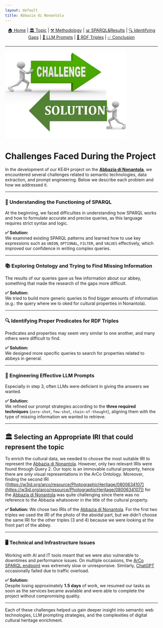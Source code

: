```yaml
---
layout: default
title: Abbazia di Nonantola
---
```


<div style="text-align: center; margin-bottom: 20px;">
  <a href="index.html">🏠 Home</a> |
  <a href="topic.html">🏛️ Topic</a> |
  <a href="methodology.html">⚒️ Methodology</a> |
  <a href="sparql.html">📊 SPARQL&Results</a> |
  <a href="gaps.html">🔍 Identifying Gaps</a> |
  <a href="prompts.html">💬 LLM Prompts</a> |
  <a href="rdf.html">🔗 RDF Triples</a> |
  <a href="conclusion.html">✅ Conclusion</a>
</div>

---

<img src="assets/images/challenges_solutions.png" alt="Challenges" width="400">

# Challenges Faced During the Project

In the development of our KE4H project on the **[Abbazia di Nonantola](https://w3id.org/arco/resource/HistoricOrArtisticProperty/0100210793)**, we encountered several challenges related to semantic technologies, data extraction, and prompt engineering. Below we describe each problem and how we addressed it.

---

### 🧩 Understanding the Functioning of SPARQL

At the beginning, we faced difficulties in understanding how SPARQL works and how to formulate accurate and precise queries, as this language requires strict syntax and logic.

**✅ Solution:**  
We examined existing SPARQL patterns and learned how to use key expressions such as `UNION`, `OPTIONAL`, `FILTER`, and `VALUES` effectively, which improved our confidence in writing complex queries.

---

### 📚 Exploring Ontology and Trying to Find Missing Information

The results of our queries gave us few information about our abbey, something that made the research of the gaps more difficult.

**✅ Solution:**  
We tried to build more generic queries to find bigger amounts of information (e.g.: the query where we lo oked for cultural properties in Nonantola).

---

### 🔍 Identifying Proper Predicates for RDF Triples

Predicates and properties may seem very similar to one another, and many others were difficult to find. 

**✅ Solution:**  
We designed more specific queries to search for properties related to abbeys in general.

---

### 💬 Engineering Effective LLM Prompts

Especially in step 3, often LLMs were deficient in giving the answers we wanted.

**✅ Solution:**  
We refined our prompt strategies according to the **three required techniques** (`zero-shot`, `few-shot`, `chain-of-thought`), aligning them with the type of missing information we wanted to retrieve.

---

## 🏛️ Selecting an Appropriate IRI that could represent the topic

To enrich the cultural data, we needed to choose the most suitable IRI to represent the [Abbazia di Nonantola](https://w3id.org/arco/resource/HistoricOrArtisticProperty/0100210793). However, only two relevant IRIs were found through Query 2.
Our topic is an immovable cultural property, hence there are only visual representations in the ArCo Ontology. Moreover, finding the second IRI ([https://w3id.org/arco/resource/PhotographicHeritage/0800634107](https://w3id.org/arco/resource/PhotographicHeritage/0800634107)) for the [Abbazia di Nonantola](https://w3id.org/arco/resource/HistoricOrArtisticProperty/0100210793) was quite challenging since there was no reference to the Abbazia whatsoever in the title of the cultural property.

**✅ Solution:** 
We chose two IRIs of the [Abbazia di Nonantola](https://w3id.org/arco/resource/HistoricOrArtisticProperty/0100210793). For the first two triples we used the IRI of the photo of the absidal part, but we didn’t choose the same IRI for the other triples (3 and 4) because we were looking at the front part of the abbey.

---

### 🖥️ Technical and Infrastructure Issues

Working with AI and IT tools meant that we were also vulnerable to downtimes and performance issues. On multiple occasions, the [ArCo SPARQL endpoint](https://dati.cultura.gov.it/sparql) was extremely slow or unresponsive. Similarly, [ChatGPT](https://chat.openai.com/) occasionally failed due to traffic overload.

**✅ Solution:**  
Despite losing approximately **1.5 days** of work, we resumed our tasks as soon as the services became available and were able to complete the project without compromising quality.

---

Each of these challenges helped us gain deeper insight into semantic web technologies, LLM prompting strategies, and the complexities of digital cultural heritage enrichment.
